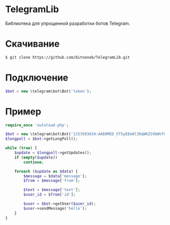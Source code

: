 # TelegramLib
Библиотека для упрощенной разработки ботов Telegram.

# Скачивание
```sh
$ git clone https://github.com/bitnooob/TelegramLib.git
```

# Подключение
```php
$bot = new \telegram\bot\Bot('token');
```

# Пример
```php
require_once 'autoload.php';

$bot = new \telegram\bot\Bot('1153503634:AAEHMED_hTSyEEm8l3DqWKZSVbWVfCnpJAg');
$longpoll = $bot->getLongPoll();

while (true) {
    $update = $longpoll->getUpdates();
    if (empty($update))
        continue;

    foreach ($update as $data) {
        $message = $data['message'];
        $from = $message['from'];

        $text = $message['text'];
        $user_id = $from['id'];

        $user = $bot->getUser($user_id);
        $user->sendMessage('hello');
    }
}
```
